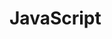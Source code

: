 # JavaScript

<script>
  import {Parser} from "src/client/tree-sitter.js"
  window.TreeSitter = Parser
  import md5 from "./external/md5.js"
  ""
</script>


<script>
  var pane = <div><button click={async () => {
    var ui = await (
    <sb-extension-scope extensions="javascriptBase base">
      <sb-editor text={`3 + 4`} language="javascript"></sb-editor>
    </sb-extension-scope>)
    pane.appendChild(ui) 

  
  }}>start</button></div>


  pane
</script>